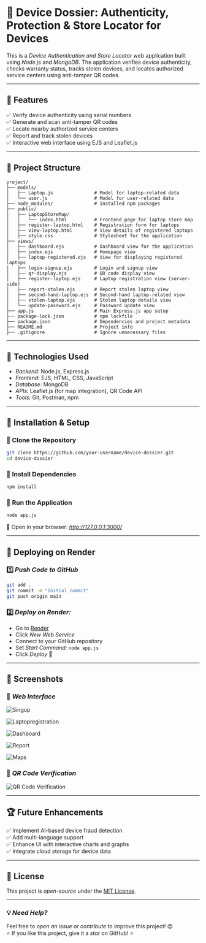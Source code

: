 # 📱 Device Dossier: Authenticity, Protection & Store Locator for Devices

This is a *Device Authentication and Store Locator* web application built using *Node.js* and *MongoDB*. The application verifies device authenticity, checks warranty status, tracks stolen devices, and locates authorized service centers using anti-tamper QR codes.

---

## 📌 Features

✅ Verify device authenticity using serial numbers  
✅ Generate and scan anti-tamper QR codes  
✅ Locate nearby authorized service centers  
✅ Report and track stolen devices  
✅ Interactive web interface using EJS and Leaflet.js  

---

## 📂 Project Structure

```
project/
├── models/
│   ├── Laptop.js               # Model for laptop-related data
│   └── user.js                 # Model for user-related data
├── node_modules/               # Installed npm packages
├── public/
│   ├── LaptopStoreMap/
│   │   └── index.html          # Frontend page for laptop store map
│   ├── register-laptop.html    # Registration form for laptops
│   ├── view-laptop.html        # View details of registered laptops
│   ├── style.css               # Stylesheet for the application
├── views/
│   ├── dashboard.ejs           # Dashboard view for the application
│   ├── index.ejs               # Homepage view
│   ├── laptop-registered.ejs   # View for displaying registered laptops
│   ├── login-signup.ejs        # Login and signup view
│   ├── qr-display.ejs          # QR code display view
│   ├── register-laptop.ejs     # Laptop registration view (server-side)
│   ├── report-stolen.ejs       # Report stolen laptop view
│   ├── second-hand-laptop.ejs  # Second-hand laptop-related view
│   ├── stolen-laptop.ejs       # Stolen laptop details view
│   └── update-password.ejs     # Password update view
├── app.js                      # Main Express.js app setup
├── package-lock.json           # npm lockfile
├── package.json                # Dependencies and project metadata
├── README.md                   # Project info
├── .gitignore                  # Ignore unnecessary files
```

---

## 🎯 Technologies Used

- *Backend:* Node.js, Express.js  
- *Frontend:* EJS, HTML, CSS, JavaScript  
- *Database:* MongoDB  
- *APIs:* Leaflet.js (for map integration), QR Code API  
- *Tools:* Git, Postman, npm  

---

## 🔧 Installation & Setup

### 🔹 Clone the Repository
```bash
git clone https://github.com/your-username/device-dossier.git
cd device-dossier
```

### 🔹 Install Dependencies
```bash
npm install
```

### 🔹 Run the Application
```bash
node app.js
```

🔗 Open in your browser: *http://127.0.0.1:3000/*

---

## 🚀 Deploying on Render

### 1️⃣ *Push Code to GitHub*
```bash
git add .
git commit -m "Initial commit"
git push origin main
```

### 2️⃣ *Deploy on Render:*
- Go to [Render](https://render.com/)  
- Click *New Web Service*  
- Connect to your GitHub repository  
- Set *Start Command:* `node app.js`  
- Click *Deploy* 🎉  

---

## 📸 Screenshots

### 🔹 *Web Interface*
![Singup](https://raw.githubusercontent.com/yRaviKanthh/Device-dossier/7420f9ae0d9dff481a2efd82363b814f8c693f1f/screenshots/Singup.png)

![Laptopregistration](https://raw.githubusercontent.com/yRaviKanthh/Device-dossier/1b3ac7865c03fb517212cab7e4e590c247a5335d/screenshots/laptopregistration.png)

![Dashboard](https://raw.githubusercontent.com/yRaviKanthh/Device-dossier/0950a662782c22e6ed6afd2e476e91296e270477/screenshots/Dashboard.png)

![Report](https://raw.githubusercontent.com/yRaviKanthh/Device-dossier/0950a662782c22e6ed6afd2e476e91296e270477/screenshots/Report.png)

![Maps](https://raw.githubusercontent.com/yRaviKanthh/Device-dossier/04a38cc13f086508f7d0ac4ea5018dc18757bc44/screenshots/Maps.png)



### 🔹 *QR Code Verification*
![QR Code Verification](https://your-screenshot-link.com/qr-code-verification.png)

---

## 🏆 Future Enhancements  

✅ Implement AI-based device fraud detection  
✅ Add multi-language support  
✅ Enhance UI with interactive charts and graphs  
✅ Integrate cloud storage for device data  

---

## 📜 License  

This project is *open-source* under the [MIT License](LICENSE).  

---

### 💡 *Need Help?*  
Feel free to *open an issue* or *contribute* to improve this project! 😊  
⭐ If you like this project, give it a *star* on GitHub! ⭐

